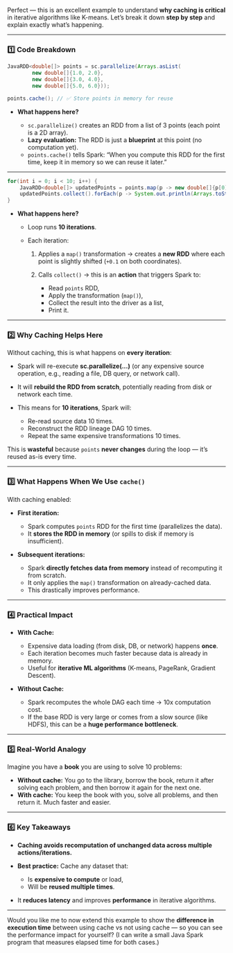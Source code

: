 Perfect — this is an excellent example to understand **why caching is critical** in iterative algorithms like K-means.
Let’s break it down **step by step** and explain exactly what’s happening.

---

### **1️⃣ Code Breakdown**

```java
JavaRDD<double[]> points = sc.parallelize(Arrays.asList(
        new double[]{1.0, 2.0}, 
        new double[]{3.0, 4.0}, 
        new double[]{5.0, 6.0}));

points.cache(); // ✅ Store points in memory for reuse
```

* **What happens here?**

    * `sc.parallelize()` creates an RDD from a list of 3 points (each point is a 2D array).
    * **Lazy evaluation:** The RDD is just a **blueprint** at this point (no computation yet).
    * `points.cache()` tells Spark:
      “When you compute this RDD for the first time, keep it in memory so we can reuse it later.”

---

```java
for(int i = 0; i < 10; i++) {
    JavaRDD<double[]> updatedPoints = points.map(p -> new double[]{p[0]+0.1, p[1]+0.1});
    updatedPoints.collect().forEach(p -> System.out.println(Arrays.toString(p)));
}
```

* **What happens here?**

    * Loop runs **10 iterations**.
    * Each iteration:

        1. Applies a `map()` transformation → creates a **new RDD** where each point is slightly shifted (`+0.1` on both coordinates).
        2. Calls `collect()` → this is an **action** that triggers Spark to:

            * Read `points` RDD,
            * Apply the transformation (`map()`),
            * Collect the result into the driver as a list,
            * Print it.

---

### **2️⃣ Why Caching Helps Here**

Without caching, this is what happens on **every iteration**:

* Spark will re-execute **sc.parallelize(...)** (or any expensive source operation, e.g., reading a file, DB query, or network call).
* It will **rebuild the RDD from scratch**, potentially reading from disk or network each time.
* This means for **10 iterations**, Spark will:

    * Re-read source data 10 times.
    * Reconstruct the RDD lineage DAG 10 times.
    * Repeat the same expensive transformations 10 times.

This is **wasteful** because `points` **never changes** during the loop — it’s reused as-is every time.

---

### **3️⃣ What Happens When We Use `cache()`**

With caching enabled:

* **First iteration:**

    * Spark computes `points` RDD for the first time (parallelizes the data).
    * It **stores the RDD in memory** (or spills to disk if memory is insufficient).
* **Subsequent iterations:**

    * Spark **directly fetches data from memory** instead of recomputing it from scratch.
    * It only applies the `map()` transformation on already-cached data.
    * This drastically improves performance.

---

### **4️⃣ Practical Impact**

* **With Cache:**

    * Expensive data loading (from disk, DB, or network) happens **once**.
    * Each iteration becomes much faster because data is already in memory.
    * Useful for **iterative ML algorithms** (K-means, PageRank, Gradient Descent).

* **Without Cache:**

    * Spark recomputes the whole DAG each time → 10x computation cost.
    * If the base RDD is very large or comes from a slow source (like HDFS), this can be a **huge performance bottleneck**.

---

### **5️⃣ Real-World Analogy**

Imagine you have a **book** you are using to solve 10 problems:

* **Without cache:** You go to the library, borrow the book, return it after solving each problem, and then borrow it again for the next one.
* **With cache:** You keep the book with you, solve all problems, and then return it. Much faster and easier.

---

### **6️⃣ Key Takeaways**

* **Caching avoids recomputation of unchanged data across multiple actions/iterations.**
* **Best practice:** Cache any dataset that:

    * Is **expensive to compute** or load,
    * Will be **reused multiple times**.
* It **reduces latency** and improves **performance** in iterative algorithms.

---

Would you like me to now extend this example to show the **difference in execution time** between using cache vs not using cache — so you can see the performance impact for yourself? (I can write a small Java Spark program that measures elapsed time for both cases.)
